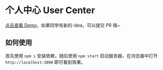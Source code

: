 # 个人中心 User Center

[点击查看 Demo](https://demo.don.red/user-center)，如果同学有新的 idea，可以提交 PR 哦~

## 如何使用

首先使用 `npm i` 安装依赖，随后使用 `npm start` 启动服务器，在浏览器中打开 `http://localhost:3000` 即可看到效果。
